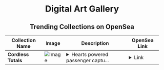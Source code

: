 <div align="center">

# Digital Art Gallery

## Trending Collections on OpenSea

| Collection Name                       | Image                                                                                     | Description                       | OpenSea Link                                                                                          |
|---------------------------------------|-------------------------------------------------------------------------------------------|-----------------------------------|--------------------------------------------------------------------------------------------------------|
| **Cordless Totals** | ![Image](https://i.seadn.io/s/raw/files/4e74440c29296bc946e7af3583b9b702.jpg?w=500&auto=format?w=200&auto=format) | <details><summary>Hearts powered passenger captu...</summary>Hearts powered passenger captured visited chubby</details> | <details><summary>Link</summary>[Cordless Totals](https://opensea.io/collection/cordless-totals)</details> |

</div>